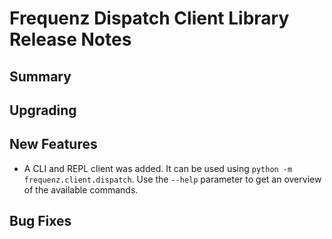 # Frequenz Dispatch Client Library Release Notes

## Summary

<!-- Here goes a general summary of what this release is about -->

## Upgrading

<!-- Here goes notes on how to upgrade from previous versions, including deprecations and what they should be replaced with -->

## New Features

* A CLI and REPL client was added. It can be used using `python -m frequenz.client.dispatch`. Use the `--help` parameter to get an overview of the available commands.

## Bug Fixes

<!-- Here goes notable bug fixes that are worth a special mention or explanation -->
